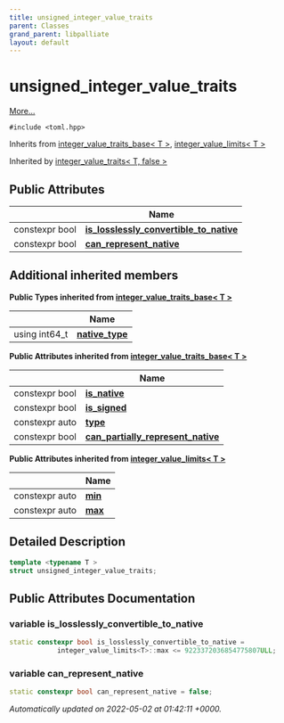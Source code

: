 ```yaml
---
title: unsigned_integer_value_traits
parent: Classes
grand_parent: libpalliate
layout: default
---
```


# unsigned_integer_value_traits



 [More...](#detailed-description)


`#include <toml.hpp>`

Inherits from [integer_value_traits_base< T >](/libpalliate/generated/Classes/structinteger__value__traits__base), [integer_value_limits< T >](/libpalliate/generated/Classes/structinteger__value__limits)

Inherited by [integer_value_traits< T, false >](/libpalliate/generated/Classes/structinteger__value__traits_3_01T_00_01false_01_4)

## Public Attributes

|                | Name           |
| -------------- | -------------- |
| constexpr bool | **[is_losslessly_convertible_to_native](/libpalliate/generated/Classes/structunsigned__integer__value__traits#variable-is-losslessly-convertible-to-native)**  |
| constexpr bool | **[can_represent_native](/libpalliate/generated/Classes/structunsigned__integer__value__traits#variable-can-represent-native)**  |

## Additional inherited members

**Public Types inherited from [integer_value_traits_base< T >](/libpalliate/generated/Classes/structinteger__value__traits__base)**

|                | Name           |
| -------------- | -------------- |
| using int64_t | **[native_type](/libpalliate/generated/Classes/structinteger__value__traits__base#using-native-type)**  |

**Public Attributes inherited from [integer_value_traits_base< T >](/libpalliate/generated/Classes/structinteger__value__traits__base)**

|                | Name           |
| -------------- | -------------- |
| constexpr bool | **[is_native](/libpalliate/generated/Classes/structinteger__value__traits__base#variable-is-native)**  |
| constexpr bool | **[is_signed](/libpalliate/generated/Classes/structinteger__value__traits__base#variable-is-signed)**  |
| constexpr auto | **[type](/libpalliate/generated/Classes/structinteger__value__traits__base#variable-type)**  |
| constexpr bool | **[can_partially_represent_native](/libpalliate/generated/Classes/structinteger__value__traits__base#variable-can-partially-represent-native)**  |

**Public Attributes inherited from [integer_value_limits< T >](/libpalliate/generated/Classes/structinteger__value__limits)**

|                | Name           |
| -------------- | -------------- |
| constexpr auto | **[min](/libpalliate/generated/Classes/structinteger__value__limits#variable-min)**  |
| constexpr auto | **[max](/libpalliate/generated/Classes/structinteger__value__limits#variable-max)**  |


## Detailed Description

```cpp
template <typename T >
struct unsigned_integer_value_traits;
```

## Public Attributes Documentation

### variable is_losslessly_convertible_to_native

```cpp
static constexpr bool is_losslessly_convertible_to_native =
			integer_value_limits<T>::max <= 9223372036854775807ULL;
```


### variable can_represent_native

```cpp
static constexpr bool can_represent_native = false;
```



_Automatically updated on 2022-05-02 at 01:42:11 +0000._